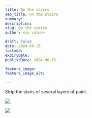 ```yaml
---
title: On the stairs
seo_title: On the stairs
summary: 
description: 
slug: On the stairs
author: <no value>

draft: false
date: 2024-06-15
lastmod: 
expiryDate: 
publishDate: 2024-06-15

feature_image: 
feature_image_alt: 

---
```


Strip the stairs of several layers of paint.

![](/images/0767.jpeg)


![](/images/7373.jpeg)


